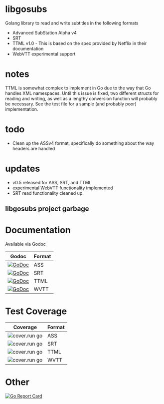 # libgosubs
Golang library to read and write subtitles in the following formats

- Advanced SubStation Alpha v4
- SRT
- TTML v1.0 - This is based on the spec provided by Netflix in their documentation
- WebVTT experimental support
# notes

TTML is somewhat complex to implement in Go due to the way that Go handles XML namespaces. Until this issue is fixed, two different structs for reading and writing, as well as a lengthy conversion function will probably be necessary. See the test file for a sample (and probably poor) implementation.

# todo

- Clean up the ASSv4 format, specifically do something about the way headers are handled

# updates
- v0.5 released for ASS, SRT, and TTML
- experimental WebVTT functionality implemented
- SRT read functionality cleaned up.


## libgosubs project garbage

# Documentation
Available via Godoc

|Godoc | Format |
| ------------- | ------------- |
|[![GoDoc](https://godoc.org/github.com/wargarblgarbl/libgosubs/ass?status.svg)](https://godoc.org/github.com/wargarblgarbl/libgosubs/ass) | ASS |
|[![GoDoc](https://godoc.org/github.com/wargarblgarbl/libgosubs/srt?status.svg)](https://godoc.org/github.com/wargarblgarbl/libgosubs/srt) | SRT |
|[![GoDoc](https://godoc.org/github.com/wargarblgarbl/libgosubs/ttml?status.svg)](https://godoc.org/github.com/wargarblgarbl/libgosubs/ttml) | TTML  |
|[![GoDoc](https://godoc.org/github.com/wargarblgarbl/libgosubs/wvtt?status.svg)](https://godoc.org/github.com/wargarblgarbl/libgosubs/wvtt) | WVTT  |


# Test Coverage

| Coverage | Format |
| ------------- | ------------- |
|![cover.run go](https://cover.run/go/github.com/wargarblgarbl/libgosubs/ass.svg)| ASS|
|![cover.run go](https://cover.run/go/github.com/wargarblgarbl/libgosubs/srt.svg)| SRT|
|![cover.run go](https://cover.run/go/github.com/wargarblgarbl/libgosubs/ttml.svg)| TTML|
|![cover.run go](https://cover.run/go/github.com/wargarblgarbl/libgosubs/wvtt.svg)| WVTT|

# Other
 [![Go Report Card](https://goreportcard.com/badge/github.com/wargarblgarbl/libgosubs)](https://goreportcard.com/report/github.com/wargarblgarbl/libgosubs)
